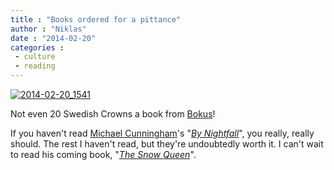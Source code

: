 ```yaml
---
title : "Books ordered for a pittance"
author : "Niklas"
date : "2014-02-20"
categories : 
 - culture
 - reading
---
```


[![2014-02-20_1541](https://niklasblog.com/wp-content/2014-02-20_1541.png)](https://niklasblog.com/wp-content/2014-02-20_1541.png)

Not even 20 Swedish Crowns a book from [Bokus](http://www.bokus.com)!

If you haven't read [Michael Cunningham](http://www.michaelcunninghamwriter.com)'s "[_By Nightfall_](https://www.goodreads.com/book/show/8100015-by-nightfall)", you really, really should. The rest I haven't read, but they're undoubtedly worth it. I can't wait to read his coming book, "_[The Snow Queen](http://www.michaelcunninghamwriter.com/books/snow_queen)_".
